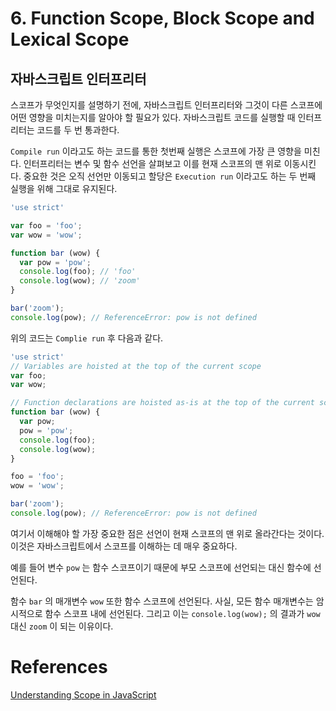 # 6. Function Scope, Block Scope and Lexical Scope

## 자바스크립트 인터프리터

스코프가 무엇인지를 설명하기 전에, 자바스크립트 인터프리터와 그것이 다른 스코프에 어떤 영향을 미치는지를 알아야 할 필요가 있다. 자바스크립트 코드를 실행할 때 인터프리터는 코드를 두 번 통과한다.

`Compile run` 이라고도 하는 코드를 통한 첫번째 실행은 스코프에 가장 큰 영향을 미친다. 인터프리터는 변수 및 함수 선언을 살펴보고 이를 현재 스코프의 맨 위로 이동시킨다. 중요한 것은 오직 선언만 이동되고 할당은 `Execution run`  이라고도 하는 두 번째 실행을 위해 그대로 유지된다.

```javascript {9}
'use strict'

var foo = 'foo';
var wow = 'wow';

function bar (wow) {
  var pow = 'pow';
  console.log(foo); // 'foo'
  console.log(wow); // 'zoom'
}

bar('zoom');
console.log(pow); // ReferenceError: pow is not defined
```

위의 코드는  `Complie run` 후 다음과 같다.

```javascript
'use strict'
// Variables are hoisted at the top of the current scope
var foo;
var wow;

// Function declarations are hoisted as-is at the top of the current scope
function bar (wow) {
  var pow;
  pow = 'pow';
  console.log(foo);
  console.log(wow);
}

foo = 'foo';
wow = 'wow';

bar('zoom');
console.log(pow); // ReferenceError: pow is not defined
```

여기서 이해해야 할 가장 중요한 점은 선언이 현재 스코프의 맨 위로 올라간다는 것이다. 이것은 자바스크립트에서 스코프를 이해하는 데 매우 중요하다.

예를 들어 변수 `pow` 는 함수 스코프이기 때문에 부모 스코프에 선언되는 대신 함수에 선언된다.

함수 `bar` 의 매개변수 `wow` 또한 함수 스코프에 선언된다. 사실, 모든 함수 매개변수는 암시적으로 함수 스코프 내에 선언된다. 그리고 이는 `console.log(wow);` 의 결과가 `wow` 대신 `zoom` 이 되는 이유이다.

# References

[Understanding Scope in JavaScript](https://www.telerik.com/blogs/understanding-scope-in-javascript)

